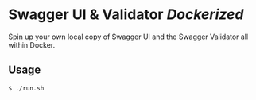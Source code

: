 # Swagger UI & Validator *Dockerized*

Spin up your own local copy of Swagger UI and the Swagger Validator all within Docker.

## Usage
```
$ ./run.sh
```
